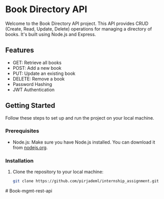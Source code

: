 
# Book Directory API

Welcome to the Book Directory API project. This API provides CRUD (Create, Read, Update, Delete) operations for managing a directory of books. It's built using Node.js and Express.

## Features

- GET: Retrieve all books
- POST: Add a new book
- PUT: Update an existing book
- DELETE: Remove a book
- Password Hashing
- JWT Authentication

## Getting Started

Follow these steps to set up and run the project on your local machine.

### Prerequisites

- Node.js: Make sure you have Node.js installed. You can download it from [nodejs.org](https://nodejs.org/).

### Installation

1. Clone the repository to your local machine:

   ```bash
   git clone https://github.com/pirjademl/internship_assignment.git
   
#   B o o k - m g m t - r e s t - a p i  
 